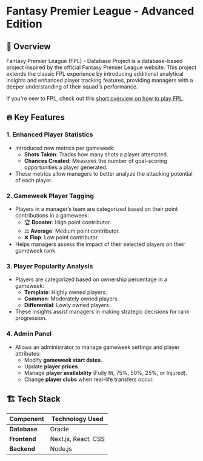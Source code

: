 # Fantasy Premier League - Advanced Edition

## 📌 Overview
Fantasy Premier League (FPL) - Database Project is a database-based project inspired by the official Fantasy Premier League website. This project extends the classic FPL experience by introducing additional analytical insights and enhanced player tracking features, providing managers with a deeper understanding of their squad's performance.

If you're new to FPL, check out this [short overview on how to play FPL](https://youtu.be/mAvr7qz7O1o?si=FC5_KFzMQtWLB8ZW).

## 🔥 Key Features
### **1. Enhanced Player Statistics**
- Introduced new metrics per gameweek:
  - **Shots Taken**: Tracks how many shots a player attempted.
  - **Chances Created**: Measures the number of goal-scoring opportunities a player generated.
- These metrics allow managers to better analyze the attacking potential of each player.

### **2. Gameweek Player Tagging**
- Players in a manager’s team are categorized based on their point contributions in a gameweek:
  - 🏆 **Booster**: High point contributor.
  - ⚖️ **Average**: Medium point contributor.
  - ❌ **Flop**: Low point contributor.
- Helps managers assess the impact of their selected players on their gameweek rank.

### **3. Player Popularity Analysis**
- Players are categorized based on ownership percentage in a gameweek:
  - **Template**: Highly owned players.
  - **Common**: Moderately owned players.
  - **Differential**: Lowly owned players.
- These insights assist managers in making strategic decisions for rank progression.

### **4. Admin Panel**
- Allows an administrator to manage gameweek settings and player attributes:
  - Modify **gameweek start dates**.
  - Update **player prices**.
  - Manage **player availability** (Fully fit, 75%, 50%, 25%, or Injured).
  - Change **player clubs** when real-life transfers occur.

## 🏗️ Tech Stack
| Component     | Technology Used  |
|--------------|----------------|
| **Database** | Oracle         |
| **Frontend** | Next.js, React, CSS |
| **Backend**  | Node.js        |
